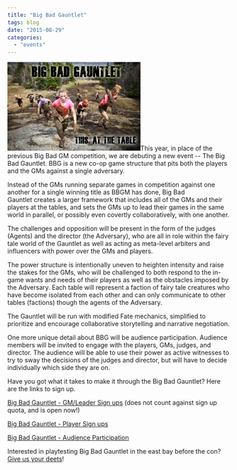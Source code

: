```yaml
---
title: "Big Bad Gauntlet"
tags: blog
date: "2015-08-29"
categories: 
  - "events"
---
```


[![Big Bad Gauntlet_02](images/Big-Bad-Gauntlet_02-300x200.jpg)](http://www.bigbadcon.com/wp-content/uploads/2015/08/Big-Bad-Gauntlet_02.jpg)This year, in place of the previous Big Bad GM competition, we are debuting a new event -- The Big Bad Gauntlet. BBG is a new co-op game structure that pits both the players and the GMs against a single adversary.

Instead of the GMs running separate games in competition against one another for a single winning title as BBGM has done, Big Bad Gauntlet creates a larger framework that includes all of the GMs and their players at the tables, and sets the GMs up to lead their games in the same world in parallel, or possibly even covertly collaboratively, with one another.

The challenges and opposition will be present in the form of the judges (Agents) and the director (the Adversary), who are all in role within the fairy tale world of the Gauntlet as well as acting as meta-level arbiters and influencers with power over the GMs and players.

The power structure is intentionally uneven to heighten intensity and raise the stakes for the GMs, who will be challenged to both respond to the in-game wants and needs of their players as well as the obstacles imposed by the Adversary. Each table will represent a faction of fairy tale creatures who have become isolated from each other and can only communicate to other tables (factions) though the agents of the Adversary.

The Gauntlet will be run with modified Fate mechanics, simplified to prioritize and encourage collaborative storytelling and narrative negotiation.

One more unique detail about BBG will be audience participation. Audience members will be invited to engage with the players, GMs, judges, and director. The audience will be able to use their power as active witnesses to try to sway the decisions of the judges and director, but will have to decide individually which side they are on.

Have you got what it takes to make it through the Big Bad Gauntlet? Here are the links to sign up.

[Big Bad Gauntlet - GM/Leader Sign ups](http://www.bigbadcon.com/events/big-bad-gauntlet-gmleader-sign-ups-2/ "Big Bad Gauntlet - GM/Leader Sign ups") (does not count against sign up quota, and is open now!)

[Big Bad Gauntlet - Player Sign ups](http://www.bigbadcon.com/events/big-bad-gauntlet-player-sign-ups/ "Big Bad Gauntlet - Player Sign ups")

[Big Bad Gauntlet - Audience Participation](http://www.bigbadcon.com/events/big-bad-gauntlet-audience-participation/ "Big Bad Gauntlet - Audience Participation")

Interested in playtesting Big Bad Gauntlet in the east bay before the con? [Give us your deets](https://doodle.com/hwnikka64uyccgbv)!
